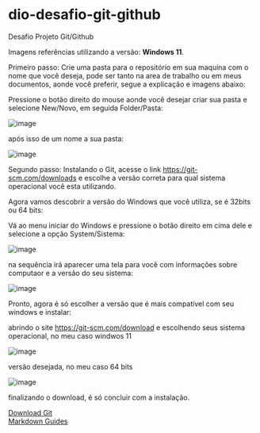# <h1>dio-desafio-git-github</h1>
Desafio Projeto Git/Github

Imagens referências utilizando a versão: <strong>Windows 11</strong>.

Primeiro passo: Crie uma pasta para o repositório em sua maquína com o nome que você deseja, pode ser tanto na area de trabalho ou em meus documentos, aonde você preferir, segue a explicação e imagens abaixo:

Pressione o botão direito do mouse aonde você desejar criar sua pasta e selecione New/Novo, em seguida  Folder/Pasta: 

![image](https://github.com/AscensionismSS/dio-desafio-github/assets/156155614/9f35bfba-364c-4114-b056-1704b3274155)

após isso de um nome a sua pasta:

![image](https://github.com/AscensionismSS/dio-desafio-github/assets/156155614/87c57abe-2f1f-4d6a-973f-d1a25cd24a99)


Segundo passo: Instalando o Git, acesse o link https://git-scm.com/downloads e escolhe a versão correta para qual sistema operacional você esta utilizando.

Agora vamos descobrir a versão do  Windows que você utiliza, se é 32bits ou 64 bits: 

Vá ao menu iniciar do Windows e pressione o botão direito em cima dele e selecione a opção System/Sistema:

![image](https://github.com/AscensionismSS/dio-desafio-github/assets/156155614/b960b6dc-8966-480f-a809-a4cd4e1b6bea)

na sequência irá aparecer uma tela para você com informações sobre computaor e a versão do seu sistema:

![image](https://github.com/AscensionismSS/dio-desafio-github/assets/156155614/37fb9cc5-dfc0-440f-af15-de922b44f5b6)


Pronto, agora é só escolher a versão que é mais compatível com seu windows e instalar:


abrindo o site https://git-scm.com/download e escolhendo seus sistema operacional, no meu caso windwos 11

![image](https://github.com/AscensionismSS/dio-desafio-github/assets/156155614/8f092021-a885-47d0-97cd-b7184528e1ea)


versão desejada, no meu caso 64 bits

![image](https://github.com/AscensionismSS/dio-desafio-github/assets/156155614/2313e8ba-e5a3-409d-be67-e5bd9c982f60) 

finalizando o download, é só concluir com a instalação.











[Download Git](https://git-scm.com/downloads)<br>
[Markdown Guides](https://www.markdownguide.org/basic-syntax)

